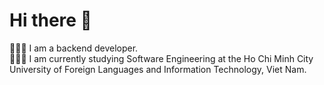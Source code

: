 # Hi there 👋
👩🏻‍💻 I am a backend developer. <br>👩🏻‍🎓 I am currently studying Software Engineering at the Ho Chi Minh City University of Foreign Languages and Information Technology, Viet Nam. <br>
<!--
**GiapKun/GiapKun** is a ✨ _special_ ✨ repository because its `README.md` (this file) appears on your GitHub profile.

Here are some ideas to get you started:

- 🔭 I’m currently working on ...
- 🌱 I’m currently learning ...
- 👯 I’m looking to collaborate on ...
- 🤔 I’m looking for help with ...
- 💬 Ask me about ...
- 📫 How to reach me: ...
- 😄 Pronouns: ...
- ⚡ Fun fact: ...
-->
